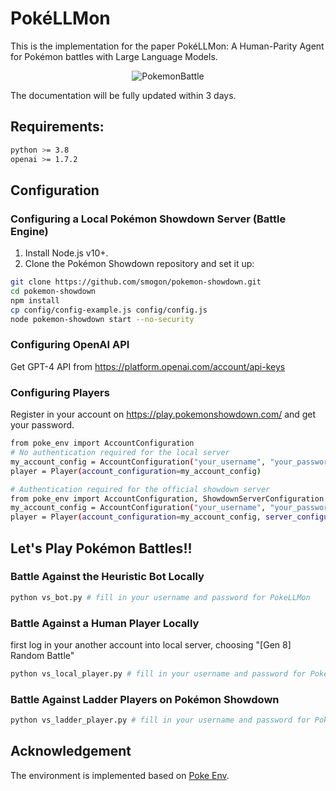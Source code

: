 # PokéLLMon

This is the implementation for the paper PokéLLMon: A Human-Parity Agent for Pokémon battles with Large Language Models.

<div align="center">
  <img src="./resource/LLM_attrition_strategy.gif" alt="PokemonBattle">
</div>


The documentation will be fully updated within 3 days.

## Requirements:

```sh
python >= 3.8
openai >= 1.7.2
``` 

## Configuration 

### Configuring a Local Pokémon Showdown Server (Battle Engine)

1. Install Node.js v10+.
2. Clone the Pokémon Showdown repository and set it up:

```sh
git clone https://github.com/smogon/pokemon-showdown.git
cd pokemon-showdown
npm install
cp config/config-example.js config/config.js
node pokemon-showdown start --no-security
``` 

### Configuring OpenAI API

Get GPT-4 API from https://platform.openai.com/account/api-keys

### Configuring Players

Register in your account on https://play.pokemonshowdown.com/ and get your password.

```sh
from poke_env import AccountConfiguration
# No authentication required for the local server
my_account_config = AccountConfiguration("your_username", "your_password")
player = Player(account_configuration=my_account_config)

# Authentication required for the official showdown server
from poke_env import AccountConfiguration, ShowdownServerConfiguration
my_account_config = AccountConfiguration("your_username", "your_password")
player = Player(account_configuration=my_account_config, server_configuration=ShowdownServerConfiguration)
``` 

## Let's Play Pokémon Battles!! 

### Battle Against the Heuristic Bot Locally
```sh
python vs_bot.py # fill in your username and password for PokeLLMon
``` 

### Battle Against a Human Player Locally

first log in your another account into local server, choosing "[Gen 8] Random Battle"

```sh
python vs_local_player.py # fill in your username and password for PokeLLMon
```

### Battle Against Ladder Players on Pokémon Showdown
```sh
python vs_ladder_player.py # fill in your username and password for PokeLLMon, no need to set up local server.
```

## Acknowledgement

The environment is implemented based on [Poke Env](https://github.com/hsahovic/poke-env).
